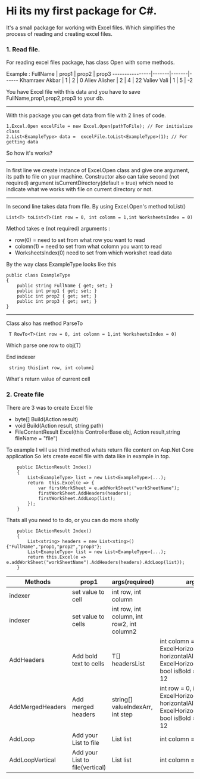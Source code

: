 Hi its my first package for C#.
==================================

It's a small package for working with Excel files. Which simplifies the process of reading and creating excel files.


### 1. Read file.

For reading excel files package, has class Open with some methods.

Example : 
FullName        | prop1 | prop2 | prop3
----------------|-------|-------|------
Khamraev Akbar  | 1     | 2     | 0
Aliev Alisher   | 2     | 4     | 22
Valiev Vali     | 1     | 5     | -2

You have Excel file with this data and you have to save FullName,prop1,prop2,prop3 to your db.
***
With this package you can get data from file with 2 lines of code.

    1.Excel.Open excelFile = new Excel.Open(pathToFile); // For initialize class
    2.List<ExampleType> data =  excelFile.toList<ExampleType>(1); // For getting data

So how it's works?
***
In first line we create instance of Excel.Open class and give one argument, its path to file on your machine. Constructor also can take second (not required) argument isCurrentDirectory(default = true) which need to indicate what we works with file on current directory or not. 
***
In second line takes data from file. By using Excel.Open's method toList<T>()
  
    List<T> toList<T>(int row = 0, int colomn = 1,int WorksheetsIndex = 0)
 
Method takes e (not required) arguments :
* row(0) = need to set from what row you want to read
* colomn(1) = need to set from what colomn you want to read
* WorksheetsIndex(0) need to set from which workshet read data

By the way class ExampleType looks like this 
    
    public class ExampleType
    {
        public string FullName { get; set; }
        public int prop1 { get; set; }
        public int prop2 { get; set; }
        public int prop3 { get; set; }
    }

***

Class also has method ParseTo<T> 
  
     T RowTo<T>(int row = 0, int colomn = 1,int WorksheetsIndex = 0)
Which parse one row to obj(T)

End indexer 

     string this[int row, int column]
What's return value of current cell



### 2. Create file
There are 3 was to create Excel file 


* byte[] Build(Action<ExcelPackage> result)
* void Build(Action<ExcelPackage> result, string path)
* FileContentResult Excel(this ControllerBase obj, Action<ExcelPackage> result,string fileName = "file")

To example I will use third method whats return file content on Asp.Net Core application
So lets create excel file with data like in example in top.

        public IActionResult Index()
        {
            List<ExampleType> list = new List<ExampleType>(...); 
            return  this.Excel(e => {
                var firstWorkSheet = e.addWorkSheet("workSheetName");
                firstWorkSheet.AddHeaders(headers);
                firstWorkSheet.AddLoop(list);
            });
        }
 Thats all you need to to do, or you can do more shotly

        public IActionResult Index()
        {
            List<string> headers = new List<sting>(){"FullName","prop1,"prop2","prop3"};
            List<ExampleType> list = new List<ExampleType>(...); 
            return this.Excel(e => e.addWorkSheet("workSheetName").AddHeaders(headers).AddLoop(list));
        }
        

Methods                   | prop1                           | args(required)                            | args(required)
--------------------------|---------------------------------|-------------------------------------------|---------------
indexer                   | set value to cell               | int row, int column                       |
indexer                   | set value to cells              | int row, int column, int row2, int column2|
AddHeaders                | Add bold text to cells          | T[] headersList                           | int colomn = 1, int row = 0, ExcelHorizontalAlignment horizontalAlignment = ExcelHorizontalAlignment.Left, bool isBold = true, int fontSize = 12
AddMergedHeaders          | Add merged headers              | string[] valueIndexArr, int step          | int row = 0, int colomn = 0, ExcelHorizontalAlignment horizontalAlignment = ExcelHorizontalAlignment.Center, bool isBold = true, int fontSize = 12
AddLoop                   | Add your List to file           | List<T> list                              | int colomn = 1, int row = 0
AddLoopVertical           | Add your List to file(vertical) | List<T> list                              | int colomn = 1, int row = 0


